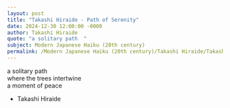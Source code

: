 ```yaml
---
layout: post
title: "Takashi Hiraide - Path of Serenity"
date: 2024-12-30 12:00:00 -0000
author: Takashi Hiraide
quote: "a solitary path  "
subject: Modern Japanese Haiku (20th century)
permalink: /Modern Japanese Haiku (20th century)/Takashi Hiraide/Takashi Hiraide - Path of Serenity
---
```


a solitary path  
where the trees intertwine  
a moment of peace

- Takashi Hiraide

